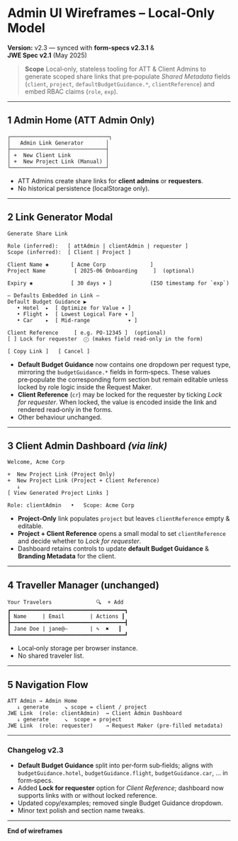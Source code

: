 # **Admin UI Wireframes – Local‑Only Model**

**Version:** v2.3 — synced with **form‑specs v2.3.1** & **JWE Spec v2.1** (May 2025)

> **Scope** Local‑only, stateless tooling for ATT & Client Admins to generate scoped share links that pre‑populate *Shared Metadata* fields (`client`, `project`, `defaultBudgetGuidance.*`, `clientReference`) and embed RBAC claims (`role`, `exp`).

---

## **1 Admin Home (ATT Admin Only)**

```
┌───────────────────────────────┐
│   Admin Link Generator       │
├──────────────────────────────┤
│ +  New Client Link           │
│ +  New Project Link (Manual) │
└──────────────────────────────┘
```

* ATT Admins create share links for **client admins** or **requesters**.
* No historical persistence (localStorage only).

---

## **2 Link Generator Modal**

```
Generate Share Link

Role (inferred):   [ attAdmin | clientAdmin | requester ]
Scope (inferred):  [ Client | Project ]

Client Name ✱       [ Acme Corp              ]
Project Name         [ 2025‑06 Onboarding     ]  (optional)

Expiry ✱            [ 30 days ▾ ]            (ISO timestamp for `exp`)

— Defaults Embedded in Link —
Default Budget Guidance ▶
   • Hotel  ▸  [ Optimize for Value ▾ ]
   • Flight ▸  [ Lowest Logical Fare ▾ ]
   • Car    ▸  [ Mid‑range            ▾ ]

Client Reference     [ e.g. PO‑12345 ]  (optional)
[ ] Lock for requester  ⓘ (makes field read‑only in the form)

[ Copy Link ]   [ Cancel ]
```

* **Default Budget Guidance** now contains one dropdown per request type, mirroring the `budgetGuidance.*` fields in form‑specs.  These values pre‑populate the corresponding form section but remain editable unless locked by role logic inside the Request Maker.
* **Client Reference** (`cr`) may be locked for the requester by ticking *Lock for requester*.  When locked, the value is encoded inside the link and rendered read‑only in the forms.
* Other behaviour unchanged.

---

## **3 Client Admin Dashboard** *(via link)*

```
Welcome, Acme Corp

+  New Project Link (Project Only)
+  New Project Link (Project + Client Reference)
   ↓
[ View Generated Project Links ]

Role: clientAdmin   •   Scope: Acme Corp
```

* **Project‑Only** link populates `project` but leaves `clientReference` empty & editable.
* **Project + Client Reference** opens a small modal to set `clientReference` and decide whether to *Lock for requester*.
* Dashboard retains controls to update **default Budget Guidance** & **Branding Metadata** for the client.

---

## **4 Traveller Manager** (unchanged)

```
Your Travelers              🔍  + Add
┏━━━━━━━━━━━━━━━━━━━━━━━━━━━━━━━━━━━━┓
┃ Name     | Email        | Actions ┃
┣━━━━━━━━━━━━━━━━━━━━━━━━━━━━━━━━━━━━┫
┃ Jane Doe | jane@—       | ✎  ✖   ┃
┗━━━━━━━━━━━━━━━━━━━━━━━━━━━━━━━━━━━━┛
```

* Local‑only storage per browser instance.
* No shared traveler list.

---

## **5 Navigation Flow**

```
ATT Admin → Admin Home
   ↓ generate     ↘ scope = client / project
JWE Link  (role: clientAdmin)  → Client Admin Dashboard
   ↓ generate     ↘  scope = project
JWE Link  (role: requester)    → Request Maker (pre‑filled metadata)
```

---

### **Changelog v2.3**

* **Default Budget Guidance** split into per‑form sub‑fields; aligns with `budgetGuidance.hotel`, `budgetGuidance.flight`, `budgetGuidance.car`, … in form‑specs.
* Added **Lock for requester** option for *Client Reference*; dashboard now supports links with or without locked reference.
* Updated copy/examples; removed single Budget Guidance dropdown.
* Minor text polish and section name tweaks.

---

**End of wireframes**
